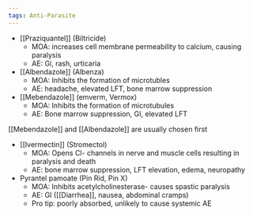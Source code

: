 ```yaml
---
tags: Anti-Parasite
---
```

- [[Praziquantel]] (Biltricide)
	- MOA: increases cell membrane permeability to calcium, causing paralysis
	- AE: Gi, rash, urticaria
- [[Albendazole]] (Albenza)
	- MOA: Inhibits the formation of microtubles
	- AE: headache, elevated LFT, bone marrow suppression
- [[Mebendazole]] (emverm, Vermox)
	- MOA: Inhibits the formation of microtubules
	- AE: Bone marrow suppression, GI, elevated LFT

[[Mebendazole]] and [[Albendazole]] are usually chosen first
- [[Ivermectin]] (Stromectol)
	- MOA: Opens Cl- channels in nerve and muscle cells resulting in paralysis and death
	- AE: bone marrow suppression, LFT elevation, edema, neuropathy
- Pyrantel pamoate (Pin Rid, Pin X)
	- MOA: Inhibits acetylcholinesterase- causes spastic paralysis
	- AE: GI ([[Diarrhea]], nausea, abdominal cramps)
	- Pro tip: poorly absorbed, unlikely to cause systemic AE
